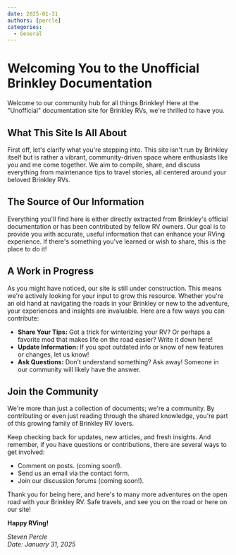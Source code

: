```yaml
---
date: 2025-01-31
authors: [percle]
categories:
  - General
---
```



# Welcoming You to the Unofficial Brinkley Documentation

Welcome to our community hub for all things Brinkley! Here at the "Unofficial" documentation site for Brinkley RVs, we're thrilled to have you. 

## What This Site Is All About

First off, let's clarify what you're stepping into. This site isn't run by Brinkley itself but is rather a vibrant, community-driven space where enthusiasts like you and me come together. We aim to compile, share, and discuss everything from maintenance tips to travel stories, all centered around your beloved Brinkley RVs.

## The Source of Our Information

Everything you'll find here is either directly extracted from Brinkley's official documentation or has been contributed by fellow RV owners. Our goal is to provide you with accurate, useful information that can enhance your RVing experience. If there's something you've learned or wish to share, this is the place to do it!

## A Work in Progress

As you might have noticed, our site is still under construction. This means we're actively looking for your input to grow this resource. Whether you're an old hand at navigating the roads in your Brinkley or new to the adventure, your experiences and insights are invaluable. Here are a few ways you can contribute:

- **Share Your Tips:** Got a trick for winterizing your RV? Or perhaps a favorite mod that makes life on the road easier? Write it down here!
- **Update Information:** If you spot outdated info or know of new features or changes, let us know!
- **Ask Questions:** Don’t understand something? Ask away! Someone in our community will likely have the answer.

## Join the Community

We're more than just a collection of documents; we're a community. By contributing or even just reading through the shared knowledge, you're part of this growing family of Brinkley RV lovers. 

Keep checking back for updates, new articles, and fresh insights. And remember, if you have questions or contributions, there are several ways to get involved:

- Comment on posts. (coming soon!).
- Send us an email via the contact form.
- Join our discussion forums (coming soon!).

Thank you for being here, and here's to many more adventures on the open road with your Brinkley RV. Safe travels, and see you on the road or here on our site!

**Happy RVing!**

*Steven Percle*  
*Date: January 31, 2025*